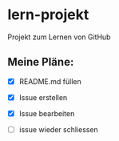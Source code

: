 # lern-projekt
Projekt zum Lernen von GitHub

## Meine Pläne:
- [x] README.md füllen
- [x] Issue erstellen
- [x] Issue bearbeiten
- [ ] issue wieder schliessen

